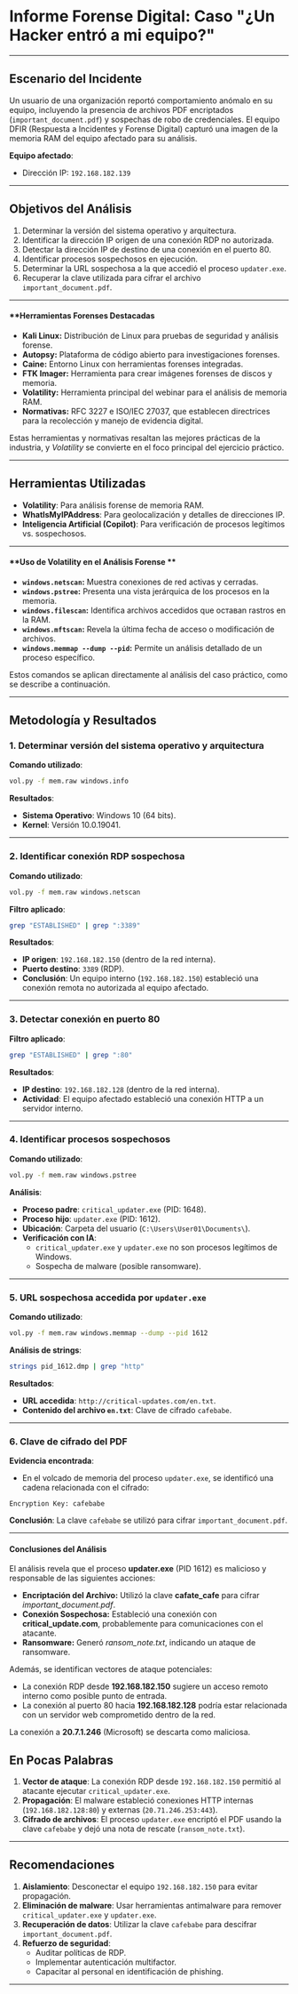 
# Informe Forense Digital: Caso "¿Un Hacker entró a mi equipo?"  

---

## **Escenario del Incidente**  

Un usuario de una organización reportó comportamiento anómalo en su equipo, incluyendo la presencia de archivos PDF encriptados (`important_document.pdf`) y sospechas de robo de credenciales. El equipo DFIR (Respuesta a Incidentes y Forense Digital) capturó una imagen de la memoria RAM del equipo afectado para su análisis.  

**Equipo afectado**:  

- Dirección IP: `192.168.182.139`  

---

## **Objetivos del Análisis**  

1. Determinar la versión del sistema operativo y arquitectura.  
2. Identificar la dirección IP origen de una conexión RDP no autorizada.  
3. Detectar la dirección IP de destino de una conexión en el puerto 80.  
4. Identificar procesos sospechosos en ejecución.  
5. Determinar la URL sospechosa a la que accedió el proceso `updater.exe`.  
6. Recuperar la clave utilizada para cifrar el archivo `important_document.pdf`.  

---

#### **Herramientas Forenses Destacadas 

- **Kali Linux:** Distribución de Linux para pruebas de seguridad y análisis forense.
- **Autopsy:** Plataforma de código abierto para investigaciones forenses.
- **Caine:** Entorno Linux con herramientas forenses integradas.
- **FTK Imager:** Herramienta para crear imágenes forenses de discos y memoria.
- **Volatility:** Herramienta principal del webinar para el análisis de memoria RAM.
- **Normativas:** RFC 3227 e ISO/IEC 27037, que establecen directrices para la recolección y manejo de evidencia digital.

Estas herramientas y normativas resaltan las mejores prácticas de la industria, y *Volatility* se convierte en el foco principal del ejercicio práctico.

---

## **Herramientas Utilizadas**  

- **Volatility**: Para análisis forense de memoria RAM.  
- **WhatIsMyIPAddress**: Para geolocalización y detalles de direcciones IP.  
- **Inteligencia Artificial (Copilot)**: Para verificación de procesos legítimos vs. sospechosos.  

---
#### **Uso de Volatility en el Análisis Forense **

- **`windows.netscan`:** Muestra conexiones de red activas y cerradas.
- **`windows.pstree`:** Presenta una vista jerárquica de los procesos en la memoria.
- **`windows.filescan`:** Identifica archivos accedidos que оставan rastros en la RAM.
- **`windows.mftscan`:** Revela la última fecha de acceso o modificación de archivos.
- **`windows.memmap --dump --pid`:** Permite un análisis detallado de un proceso específico.

Estos comandos se aplican directamente al análisis del caso práctico, como se describe a continuación.

---

## **Metodología y Resultados**  

### **1. Determinar versión del sistema operativo y arquitectura** 

**Comando utilizado**:  
```bash  
vol.py -f mem.raw windows.info  
```  
**Resultados**:  
- **Sistema Operativo**: Windows 10 (64 bits).  
- **Kernel**: Versión 10.0.19041.  

---

### **2. Identificar conexión RDP sospechosa**  

**Comando utilizado**:  
```bash  
vol.py -f mem.raw windows.netscan  
```  
**Filtro aplicado**:  
```bash  
grep "ESTABLISHED" | grep ":3389"  
```  
**Resultados**:  
- **IP origen**: `192.168.182.150` (dentro de la red interna).  
- **Puerto destino**: `3389` (RDP).  
- **Conclusión**: Un equipo interno (`192.168.182.150`) estableció una conexión remota no autorizada al equipo afectado.  

---

### **3. Detectar conexión en puerto 80**  

**Filtro aplicado**:  
```bash  
grep "ESTABLISHED" | grep ":80"  
```  
**Resultados**:  
- **IP destino**: `192.168.182.128` (dentro de la red interna).  
- **Actividad**: El equipo afectado estableció una conexión HTTP a un servidor interno.  

---

### **4. Identificar procesos sospechosos**  

**Comando utilizado**:  
```bash  
vol.py -f mem.raw windows.pstree  
```  
**Análisis**:  
- **Proceso padre**: `critical_updater.exe` (PID: 1648).  
- **Proceso hijo**: `updater.exe` (PID: 1612).  
- **Ubicación**: Carpeta del usuario (`C:\Users\User01\Documents\`).  
- **Verificación con IA**:  
  - `critical_updater.exe` y `updater.exe` no son procesos legítimos de Windows.  
  - Sospecha de malware (posible ransomware).  

---

### **5. URL sospechosa accedida por `updater.exe`**  

**Comando utilizado**:  
```bash  
vol.py -f mem.raw windows.memmap --dump --pid 1612  
```  
**Análisis de strings**:  
```bash  
strings pid_1612.dmp | grep "http"  
```  
**Resultados**:  
- **URL accedida**: `http://critical-updates.com/en.txt`.  
- **Contenido del archivo `en.txt`**: Clave de cifrado `cafebabe`.  

---

### **6. Clave de cifrado del PDF**  

**Evidencia encontrada**:  
- En el volcado de memoria del proceso `updater.exe`, se identificó una cadena relacionada con el cifrado:  
```  
Encryption Key: cafebabe  
```  
**Conclusión**: La clave `cafebabe` se utilizó para cifrar `important_document.pdf`.  

---
#### **Conclusiones del Análisis**

El análisis revela que el proceso **updater.exe** (PID 1612) es malicioso y responsable de las siguientes acciones:

- **Encriptación del Archivo:** Utilizó la clave **cafate_cafe** para cifrar *important_document.pdf*.
- **Conexión Sospechosa:** Estableció una conexión con **critical_update.com**, probablemente para comunicaciones con el atacante.
- **Ransomware:** Generó *ransom_note.txt*, indicando un ataque de ransomware.

Además, se identifican vectores de ataque potenciales:
- La conexión RDP desde **192.168.182.150** sugiere un acceso remoto interno como posible punto de entrada.
- La conexión al puerto 80 hacia **192.168.182.128** podría estar relacionada con un servidor web comprometido dentro de la red.

La conexión a **20.7.1.246** (Microsoft) se descarta como maliciosa.

## **En Pocas Palabras**

1. **Vector de ataque**: La conexión RDP desde `192.168.182.150` permitió al atacante ejecutar `critical_updater.exe`.  
2. **Propagación**: El malware estableció conexiones HTTP internas (`192.168.182.128:80`) y externas (`20.71.246.253:443`).  
3. **Cifrado de archivos**: El proceso `updater.exe` encriptó el PDF usando la clave `cafebabe` y dejó una nota de rescate (`ransom_note.txt`).  

---

## **Recomendaciones**  

1. **Aislamiento**: Desconectar el equipo `192.168.182.150` para evitar propagación.  
2. **Eliminación de malware**: Usar herramientas antimalware para remover `critical_updater.exe` y `updater.exe`.  
3. **Recuperación de datos**: Utilizar la clave `cafebabe` para descifrar `important_document.pdf`.  
4. **Refuerzo de seguridad**:  
   - Auditar políticas de RDP.  
   - Implementar autenticación multifactor.  
   - Capacitar al personal en identificación de phishing.  

---











